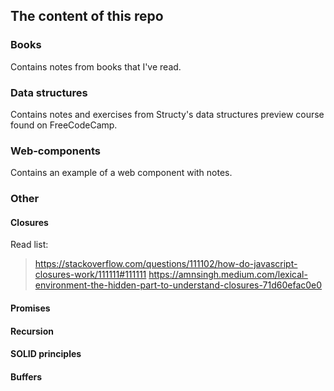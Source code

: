 ## The content of this repo

### Books

Contains notes from books that I've read.

### Data structures

Contains notes and exercises from Structy's data structures preview course found on FreeCodeCamp.

### Web-components

Contains an example of a web component with notes.

### Other

#### Closures

Read list: 

> https://stackoverflow.com/questions/111102/how-do-javascript-closures-work/111111#111111
> https://amnsingh.medium.com/lexical-environment-the-hidden-part-to-understand-closures-71d60efac0e0

#### Promises

#### Recursion

#### SOLID principles

#### Buffers
 
